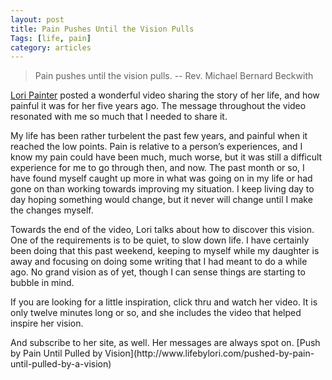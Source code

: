 ```yaml
---
layout: post
title: Pain Pushes Until the Vision Pulls 
Tags: [life, pain]
category: articles
---
```


> Pain pushes until the vision pulls. 
> -- Rev. Michael Bernard Beckwith

[Lori Painter](http://www.lifebylori.com/pushed-by-pain-until-pulled-by-a-vision) posted a wonderful video sharing the story of her life, and how painful it was for her five years ago. The message throughout the video resonated with me so much that I needed to share it. 
<p>
My life has been rather turbelent the past few years, and painful when it reached the low points. Pain is relative to a person’s experiences, and I know my pain could have been much, much worse, but it was still a difficult experience for me to go through then, and now. The past month or so, I have found myself caught up more in what was going on in my life or had gone on than working towards improving my situation. I keep living day to day hoping something would change, but it never will change until I make the changes myself. 
<p>
Towards the end of the video, Lori talks about how to discover this vision. One of the requirements is to be quiet, to slow down life. I have certainly been doing that this past weekend, keeping to myself while my daughter is away and focusing on doing some writing that I had meant to do a while ago. No grand vision as of yet, though I can sense things are starting to bubble in mind. 
<p>
If you are looking for a little inspiration, click thru and watch her video. It is only twelve minutes long or so, and she includes the video that helped inspire her vision. 
<p>
And subscribe to her site, as well. Her messages are always spot on. [Push by Pain Until Pulled by Vision](http://www.lifebylori.com/pushed-by-pain-until-pulled-by-a-vision)
